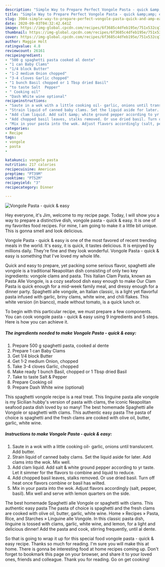 ```yaml
---
description: "Simple Way to Prepare Perfect Vongole Pasta - quick &amp;amp; easy"
title: "Simple Way to Prepare Perfect Vongole Pasta - quick &amp;amp; easy"
slug: 3984-simple-way-to-prepare-perfect-vongole-pasta-quick-and-amp-easy
date: 2020-09-03T04:32:42.641Z
image: https://img-global.cpcdn.com/recipes/6f3685c4dfeb195e/751x532cq70/vongole-pasta-quick-easy-recipe-main-photo.jpg
thumbnail: https://img-global.cpcdn.com/recipes/6f3685c4dfeb195e/751x532cq70/vongole-pasta-quick-easy-recipe-main-photo.jpg
cover: https://img-global.cpcdn.com/recipes/6f3685c4dfeb195e/751x532cq70/vongole-pasta-quick-easy-recipe-main-photo.jpg
author: Maggie Holt
ratingvalue: 4.8
reviewcount: 26161
recipeingredient:
- "500 g spaghetti pasta cooked al dente"
- "1 can Baby Clams"
- "1/4 block Butter"
- "1-2 medium Onion chopped"
- "3-4 cloves Garlic chopped"
- "1 bunch Basil chopped or 1 Tbsp dried Basil"
- "to taste Salt  Pepper"
- " Cooking oil"
- "Dash White wine optional"
recipeinstructions:
- "Saute in a wok with a little cooking oil- garlic, onions until translucent. Add butter."
- "Strain liquid of canned baby clams. Set the liquid aside for later. Add clams into the wok. Mix well."
- "Add clam liquid. Add salt &amp; white ground pepper according to yr taste. Let it simmer for the flavors to combine and liquid to reduce."
- "Add chopped basil leaves, stalks removed. Or use dried basil. Turn off heat once flavors combine or basil has wilted."
- "Mix in your pasta into the wok. Adjust flavors accordingly (salt, pepper, basil). Mix well and serve with lemon quarters on the side."
categories:
- Recipe
tags:
- vongole
- pasta
- 

katakunci: vongole pasta  
nutrition: 217 calories
recipecuisine: American
preptime: "PT39M"
cooktime: "PT52M"
recipeyield: "3"
recipecategory: Dinner

---
```



![Vongole Pasta - quick &amp; easy](https://img-global.cpcdn.com/recipes/6f3685c4dfeb195e/751x532cq70/vongole-pasta-quick-easy-recipe-main-photo.jpg)

Hey everyone, it's Jim, welcome to my recipe page. Today, I will show you a way to prepare a distinctive dish, vongole pasta - quick &amp; easy. It is one of my favorites food recipes. For mine, I am going to make it a little bit unique. This is gonna smell and look delicious.

Vongole Pasta - quick &amp; easy is one of the most favored of recent trending meals in the world. It's easy, it is quick, it tastes delicious. It is enjoyed by millions daily. They're fine and they look wonderful. Vongole Pasta - quick &amp; easy is something that I've loved my whole life.

Quick and easy to prepare, yet packing some serious flavor, spaghetti alle vongole is a traditional Neapolitan dish consisting of only two key ingredients: vongole clams and pasta. This Italian Clam Pasta, known as Pasta Alle Vongole, is a cozy seafood dish easy enough to make Our Clam Pasta is quick enough for a mid-week family meal, and dressy enough for a dinner party. Spaghetti alle vongole, an Italian classic, is a light yet flavorful pasta infused with garlic, briny clams, white wine, and chili flakes. This white version (in bianco), made without tomato, is a quick lunch or.


To begin with this particular recipe, we must prepare a few components. You can cook vongole pasta - quick &amp; easy using 9 ingredients and 5 steps. Here is how you can achieve it.

<!--inarticleads1-->

##### The ingredients needed to make Vongole Pasta - quick &amp; easy:

1. Prepare 500 g spaghetti pasta, cooked al dente
1. Prepare 1 can Baby Clams
1. Get 1/4 block Butter
1. Get 1-2 medium Onion, chopped
1. Take 3-4 cloves Garlic, chopped
1. Make ready 1 bunch Basil, chopped or 1 Tbsp dried Basil
1. Take to taste Salt &amp; Pepper
1. Prepare  Cooking oil
1. Prepare Dash White wine (optional)


This spaghetti vongole recipe is a real treat. This linguine pasta alle vongole is my Sicilian hubby&#39;s version of pasta with clams, the iconic Neapolitan seafood pasta dish loved by so many! The best homemade Spaghetti alle Vongole or spaghetti with clams. This authentic easy pasta The pasta of choice is spaghetti and the fresh clams are cooked with olive oil, butter, garlic, white wine. 

<!--inarticleads2-->

##### Instructions to make Vongole Pasta - quick &amp; easy:

1. Saute in a wok with a little cooking oil- garlic, onions until translucent. Add butter.
1. Strain liquid of canned baby clams. Set the liquid aside for later. Add clams into the wok. Mix well.
1. Add clam liquid. Add salt &amp; white ground pepper according to yr taste. Let it simmer for the flavors to combine and liquid to reduce.
1. Add chopped basil leaves, stalks removed. Or use dried basil. Turn off heat once flavors combine or basil has wilted.
1. Mix in your pasta into the wok. Adjust flavors accordingly (salt, pepper, basil). Mix well and serve with lemon quarters on the side.


The best homemade Spaghetti alle Vongole or spaghetti with clams. This authentic easy pasta The pasta of choice is spaghetti and the fresh clams are cooked with olive oil, butter, garlic, white wine. Home » Recipes » Pasta, Rice, and Starches » Linguine alle Vongole. In this classic pasta dish, linguine is tossed with clams, garlic, white wine, and lemon, for a light and delicious dinner! Add the pasta and cook, stirring frequently, until al dente. 

So that is going to wrap it up for this special food vongole pasta - quick &amp; easy recipe. Thanks so much for reading. I'm sure you will make this at home. There is gonna be interesting food at home recipes coming up. Don't forget to bookmark this page on your browser, and share it to your loved ones, friends and colleague. Thank you for reading. Go on get cooking!
